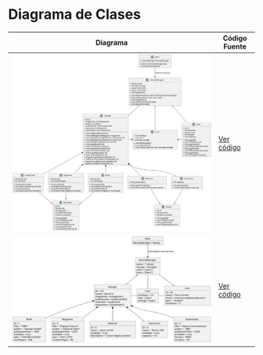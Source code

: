 
# Diagrama de Clases

| Diagrama | Código Fuente |
|----------|---------------|
| ![Diagrama de Clases](/images/modelosUML/DiagramaDeClases.svg) | [Ver código](/modelosUML/DiagramaDeClases.puml) |
| ![Diagrama de Objetos](/images/modelosUML/DiagramaDeObjetos.svg) | [Ver código](/modelosUML/DiagramaDeObjetos.puml) |

